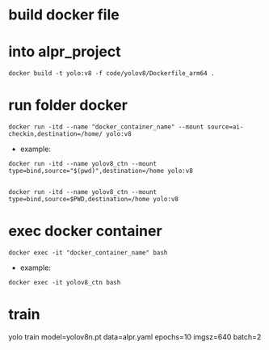 # build docker file
# into alpr_project
```
docker build -t yolo:v8 -f code/yolov8/Dockerfile_arm64 .
```

# run folder docker 
```
docker run -itd --name "docker_container_name" --mount source=ai-checkin,destination=/home/ yolo:v8
```
- example: 
```
docker run -itd --name yolov8_ctn --mount type=bind,source="$(pwd)",destination=/home yolo:v8


docker run -itd --name yolov8_ctn --mount type=bind,source=$PWD,destination=/home yolo:v8
```

# exec docker container 
```
docker exec -it "docker_container_name" bash
```
- example:
```
docker exec -it yolov8_ctn bash
```

# train 
yolo train model=yolov8n.pt data=alpr.yaml epochs=10 imgsz=640 batch=2


